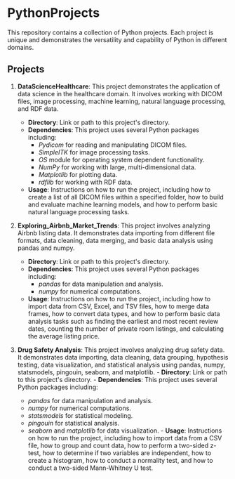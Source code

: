 # PythonProjects

This repository contains a collection of Python projects. Each project is unique and demonstrates the versatility and capability of Python in different domains.

## Projects

1. **DataScienceHealthcare**: This project demonstrates the application of data science in the healthcare domain. It involves working with DICOM files, image processing, machine learning, natural language processing, and RDF data.
    - **Directory**: Link or path to this project's directory.
    - **Dependencies**: This project uses several Python packages including:
        - *Pydicom* for reading and manipulating DICOM files.
        - *SimpleITK* for image processing tasks.
        - *OS* module for operating system dependent functionality.
        - *NumPy* for working with large, multi-dimensional data.
        - *Matplotlib* for plotting data.
        - *rdflib* for working with RDF data.
    - **Usage**: Instructions on how to run the project, including how to create a list of all DICOM files within a specified folder, how to build and evaluate machine learning models, and how to perform basic natural language processing tasks.

2. **Exploring_Airbnb_Market_Trends**: This project involves analyzing Airbnb listing data. It demonstrates data importing from different file formats, data cleaning, data merging, and basic data analysis using pandas and numpy.
    - **Directory**: Link or path to this project's directory.
    - **Dependencies**: This project uses several Python packages including:
        - *pandas* for data manipulation and analysis.
        - *numpy* for numerical computations.
    - **Usage**: Instructions on how to run the project, including how to import data from CSV, Excel, and TSV files, how to merge data frames, how to convert data types, and how to perform basic data analysis tasks such as finding the earliest and most recent review dates, counting the number of private room listings, and calculating the average listing price.
      
  3. **Drug Safety Analysis**: This project involves analyzing drug safety data. It demonstrates data importing, data cleaning, data grouping, hypothesis testing, data visualization, and statistical analysis using pandas, numpy, statsmodels, pingouin, seaborn, and matplotlib.
    - **Directory**: Link or path to this project's directory.
    - **Dependencies**: This project uses several Python packages including:
        - *pandas* for data manipulation and analysis.
        - *numpy* for numerical computations.
        - *statsmodels* for statistical modeling.
        - *pingouin* for statistical analysis.
        - *seaborn* and *matplotlib* for data visualization.
    - **Usage**: Instructions on how to run the project, including how to import data from a CSV file, how to group and count data, how to perform a two-sided z-test, how to determine if two variables are independent, how to create a histogram, how to conduct a normality test, and how to conduct a two-sided Mann-Whitney U test.

